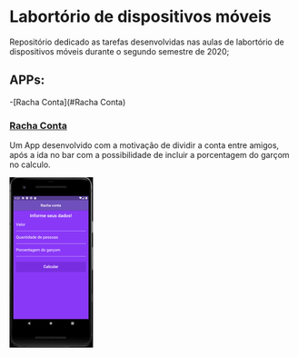 # Labortório de dispositivos móveis

Repositório dedicado as tarefas desenvolvidas nas aulas de labortório de dispositivos móveis durante o segundo semestre de 2020;

## APPs:
-[Racha Conta](#Racha Conta)


### [Racha Conta](https://github.com/Gabriel-Volpini/Lab-Dispositivos-moveis/tree/master/racha_conta)
Um App desenvolvido com a motivação de dividir a conta entre amigos, após a ida no bar com a possibilidade de incluir a porcentagem do garçom no calculo.

![](/racha_conta/example/demo.gif)

